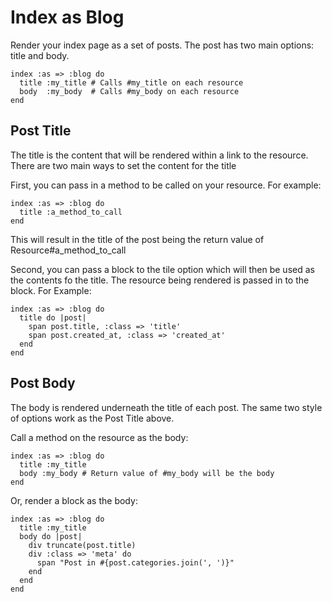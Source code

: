 <!-- Please don't edit this file. It will be clobbered. -->

# Index as Blog

Render your index page as a set of posts. The post has two main options:
title and body.

    index :as => :blog do
      title :my_title # Calls #my_title on each resource
      body  :my_body  # Calls #my_body on each resource
    end

## Post Title

The title is the content that will be rendered within a link to the
resource. There are two main ways to set the content for the title

First, you can pass in a method to be called on your
resource. For example:

    index :as => :blog do
      title :a_method_to_call
    end

This will result in the title of the post being the return value of
Resource#a_method_to_call

Second, you can pass a block to the tile option which will then be
used as the contents fo the title. The resource being rendered
is passed in to the block. For Example:

    index :as => :blog do
      title do |post|
        span post.title, :class => 'title'
        span post.created_at, :class => 'created_at'
      end
    end

## Post Body

The body is rendered underneath the title of each post. The same two
style of options work as the Post Title above.

Call a method on the resource as the body:

    index :as => :blog do
      title :my_title
      body :my_body # Return value of #my_body will be the body
    end

Or, render a block as the body:

    index :as => :blog do
      title :my_title
      body do |post|
        div truncate(post.title)
        div :class => 'meta' do
          span "Post in #{post.categories.join(', ')}"
        end
      end
    end